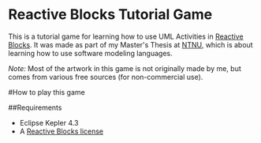Reactive Blocks Tutorial Game
=============
This is a tutorial game for learning how to use UML Activities in [Reactive Blocks](http://www.bitreactive.com/). It was made as part of my Master's Thesis at [NTNU](http://www.ntnu.no/), which is about learning how to use software modeling languages.

*Note:* Most of the artwork in this game is not originally made by me, but comes from various free sources (for non-commercial use).

#How to play this game

##Requirements
- Eclipse Kepler 4.3
- A [Reactive Blocks license](http://www.bitreactive.com/)


